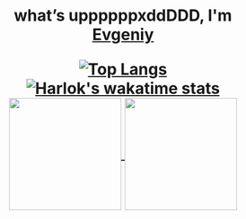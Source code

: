 <h1 align="center">​what’s uppppppxddDDD, I'm <a href="https://github.com/noscope096" target="_blank">Evgeniy</a> 

[![Top Langs](https://github-readme-stats.vercel.app/api/top-langs/?username=noscope096&layout=compact)](https://github.com/anuraghazra/github-readme-stats)
[![Harlok's wakatime stats](https://github-readme-stats.vercel.app/api/wakatime?username=cvtcvtcvt)](https://github.com/anuraghazra/github-readme-stats)
<a href="https://github.com/anuraghazra/github-readme-stats">
  <img height=200 align="center" src="[https://github-readme-stats.vercel.app/api?username=anuraghazra](https://github-readme-stats.vercel.app/api/top-langs/?username=noscope096&layout=compact)" />
</a>
<a href="https://github.com/anuraghazra/convoychat">
  <img height=200 align="center" src="[https://github-readme-stats.vercel.app/api/top-langs?username=anuraghazra&layout=compact](https://github-readme-stats.vercel.app/api/wakatime?username=cvtcvtcvt)https://github-readme-stats.vercel.app/api/wakatime?username=cvtcvtcvt&langs_count=8&card_width=320" />
</a>
